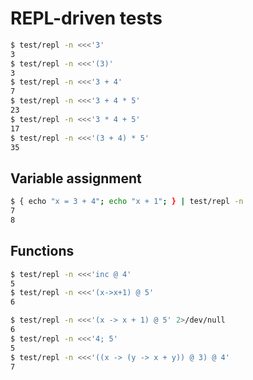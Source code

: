 # REPL-driven tests
```bash
$ test/repl -n <<<'3'
3
$ test/repl -n <<<'(3)'
3
$ test/repl -n <<<'3 + 4'
7
$ test/repl -n <<<'3 + 4 * 5'
23
$ test/repl -n <<<'3 * 4 + 5'
17
$ test/repl -n <<<'(3 + 4) * 5'
35
```

## Variable assignment
```bash
$ { echo "x = 3 + 4"; echo "x + 1"; } | test/repl -n
7
8
```

## Functions
```bash
$ test/repl -n <<<'inc @ 4'
5
$ test/repl -n <<<'(x->x+1) @ 5'
6
```

```bash
$ test/repl -n <<<'(x -> x + 1) @ 5' 2>/dev/null
6
$ test/repl -n <<<'4; 5'
5
$ test/repl -n <<<'((x -> (y -> x + y)) @ 3) @ 4'
7
```
